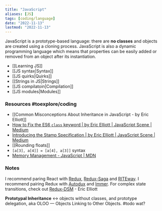 ```yaml
---
title: "JavaScript"
aliases: [JS]
tags: [coding/language]
date: "2022-11-13"
lastmod: "2022-11-13"
---
```


JavaScript is a prototype-based language: there are **no classes** and objects are created using a cloning process. JavaScript is also a dynamic programming language which means that properties can be easily added or removed from an object after its instantiation.

- [[Learning JS]]
- [[JS syntax|Syntax]]
- [[JS quirks|Quirks]]
- [[Strings in JS|Strings]]
- [[JS compilatoin|Compilation]]
- [[JS modules|Modules]]

### Resources #toexplore/coding
- [[Common Misconceptions About Inheritance in JavaScript - by Eric Elliott]]
- [How to Fix the ES6 `class` keyword | by Eric Elliott | JavaScript Scene | Medium](https://medium.com/javascript-scene/how-to-fix-the-es6-class-keyword-2d42bb3f4caf)
- [Introducing the Stamp Specification | by Eric Elliott | JavaScript Scene | Medium](https://medium.com/javascript-scene/introducing-the-stamp-specification-77f8911c2fee)
- [[Rounding floats]]
- `[a[3], a[4]] = [a[4], a[3]]` syntax
- [Memory Management - JavaScript | MDN](https://developer.mozilla.org/en-US/docs/Web/JavaScript/Memory_Management)

### Notes
I recommend paring React with [Redux](https://medium.com/javascript-scene/10-tips-for-better-redux-architecture-69250425af44), [Redux-Saga](https://redux-saga.js.org/) and [RITEway](https://github.com/ericelliott/riteway). I recommend pairing Redux with [Autodux](https://github.com/ericelliott/autodux) and [Immer](https://github.com/immerjs/immer). For complex state transitions, check out [Redux-DSM](https://github.com/ericelliott/redux-dsm) - Eric Elliott

**Prototypal Inheritance** ↔ objects without classes, and prototype delegation, aka OLOO — Objects Linking to Other Objects. #todo wat?
